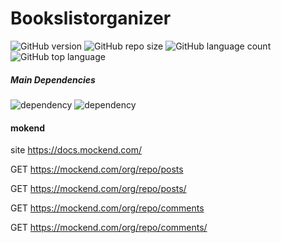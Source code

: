 # Bookslistorganizer
![GitHub version](https://img.shields.io/badge/version-v1.0-green)
![GitHub repo size](https://img.shields.io/github/repo-size/FabianoSouzaPereira/bookslistorganizer?color=blue)
![GitHub language count](https://img.shields.io/github/languages/count/FabianoSouzaPereira/bookslistorganizer?color=red)
![GitHub top language](https://img.shields.io/github/languages/top/FabianoSouzaPereira/bookslistorganizer?color=green)</br>

##### Main Dependencies
![dependency](https://img.shields.io/badge/dependency-com.google.android.material%3Amaterial%3A1.3.0-green)
![dependency](https://img.shields.io/badge/dependency-androidx.viewpager2%3Aviewpager2%3A1.0.0-blue)


#### mokend

site https://docs.mockend.com/ 

GET https://mockend.com/org/repo/posts

GET https://mockend.com/org/repo/posts/<id>
  
GET https://mockend.com/org/repo/comments

GET https://mockend.com/org/repo/comments/<id>
  
  
  
  
